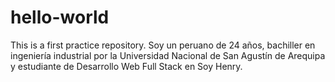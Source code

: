 # hello-world
This is a first practice repository.
Soy un peruano de 24 años, bachiller en ingeniería industrial por la Universidad Nacional de San Agustín de Arequipa y estudiante de Desarrollo Web Full Stack en Soy Henry.
